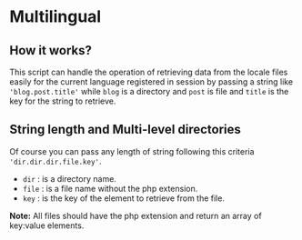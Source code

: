 # Multilingual

## How it works?
This script can handle the operation of retrieving data from the locale files easily for the current language registered in session by passing a string like `'blog.post.title'` while `blog` is a directory and `post` is file and `title` is the key for the string to retrieve.

## String length and Multi-level directories 
Of course you can pass any length of string following this criteria `'dir.dir.dir.file.key'`.
- `dir`  : is a directory name.
- `file` : is a file name without the php extension.
- `key`  : is the key of the element to retrieve from the file.

**Note:** All files should have the php extension and return an array of key:value elements.